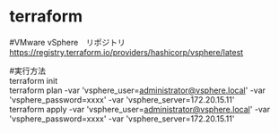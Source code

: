 # terraform

#VMware vSphere　リポジトリ  
https://registry.terraform.io/providers/hashicorp/vsphere/latest

#実行方法  
terraform init  
terraform plan -var 'vsphere_user=administrator@vsphere.local' -var 'vsphere_password=xxxx' -var 'vsphere_server=172.20.15.11'  
terraform apply -var 'vsphere_user=administrator@vsphere.local' -var 'vsphere_password=xxxx' -var 'vsphere_server=172.20.15.11'  
